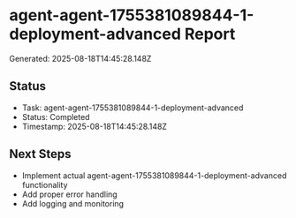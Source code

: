 # agent-agent-1755381089844-1-deployment-advanced Report

Generated: 2025-08-18T14:45:28.148Z

## Status
- Task: agent-agent-1755381089844-1-deployment-advanced
- Status: Completed
- Timestamp: 2025-08-18T14:45:28.148Z

## Next Steps
- Implement actual agent-agent-1755381089844-1-deployment-advanced functionality
- Add proper error handling
- Add logging and monitoring
